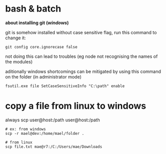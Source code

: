 # bash & batch


**about installing git (*windows*)**

git is somehow installed without case sensitive flag, run this command to change it:
```batch
git config core.ignorecase false
```
not doing this can lead to troubles (eg node not recognising the names of the modules)

aditionally windows shortcomings can be mitigated by using this command on the folder (in administrator mode)
```batch
fsutil.exe file SetCaseSensitiveInfo "C:\path" enable
```

# copy a file from linux to windows
always scp user@host:/path user@host:/path

```
# ex: from windows
scp -r mael@dev:/home/mael/folder .

# from linux
scp file.txt mae@r7:/C:/Users/mae/Downloads
```
